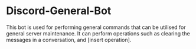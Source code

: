# Discord-General-Bot
This bot is used for performing general commands that can be utilised for general server maintenance. It can perform operations such as clearing the messages in a conversation, and [insert operation]. 
